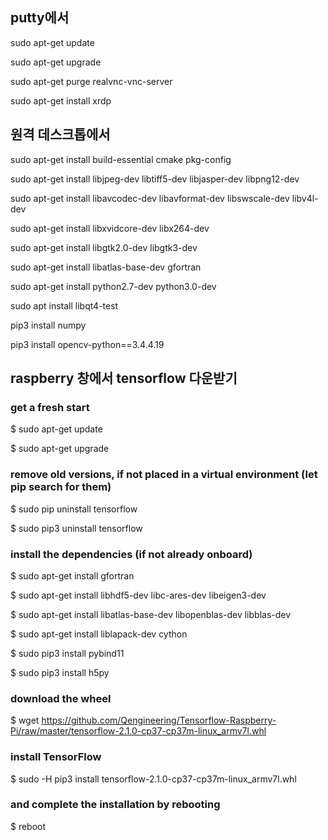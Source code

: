 ## putty에서
sudo apt-get update

sudo apt-get upgrade

sudo apt-get purge realvnc-vnc-server

sudo apt-get install xrdp


## 원격 데스크톱에서
sudo apt-get install build-essential cmake pkg-config

sudo apt-get install libjpeg-dev libtiff5-dev libjasper-dev libpng12-dev

sudo apt-get install libavcodec-dev libavformat-dev libswscale-dev libv4l-dev

sudo apt-get install libxvidcore-dev libx264-dev

sudo apt-get install libgtk2.0-dev libgtk3-dev

sudo apt-get install libatlas-base-dev gfortran

sudo apt-get install python2.7-dev python3.0-dev

sudo apt install libqt4-test

pip3 install numpy

pip3 install opencv-python==3.4.4.19


## raspberry 창에서 tensorflow 다운받기

### get a fresh start
$ sudo apt-get update

$ sudo apt-get upgrade

### remove old versions, if not placed in a virtual environment (let pip search for them)
$ sudo pip uninstall tensorflow

$ sudo pip3 uninstall tensorflow

### install the dependencies (if not already onboard)
$ sudo apt-get install gfortran

$ sudo apt-get install libhdf5-dev libc-ares-dev libeigen3-dev

$ sudo apt-get install libatlas-base-dev libopenblas-dev libblas-dev

$ sudo apt-get install liblapack-dev cython

$ sudo pip3 install pybind11

$ sudo pip3 install h5py

### download the wheel
$ wget https://github.com/Qengineering/Tensorflow-Raspberry-Pi/raw/master/tensorflow-2.1.0-cp37-cp37m-linux_armv7l.whl

### install TensorFlow
$ sudo -H pip3 install tensorflow-2.1.0-cp37-cp37m-linux_armv7l.whl

### and complete the installation by rebooting
$ reboot
